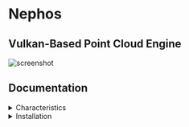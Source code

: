 # Nephos
## Vulkan-Based Point Cloud Engine

![screenshot](https://github.com/nsviel/Nephos/assets/80487132/ca81304f-4d5a-4f9a-9aa0-8b10f1d4aa06)

## Documentation

<details><summary>Characteristics</summary>

This engine is primarily destined for point cloud visualization, it does not display triangle or line topologies for loaded objects.

A particular work on point cloud visualization shader has been made in this engine with the integration of the EDL shader algorithm presented in the Ph.D. thesis of Christian BOUCHENY.

</details>

<details><summary>Installation</summary>
For now the engine is only supported for Linux OS and was tested on Ubuntu 22.04LTS.

To proceed with the installation, run the script file in the program directory
```
./install.sh
```

Then compile and run the executable
```
 mkdir build && cd build && cmake .. && make -j4 && ./executable
